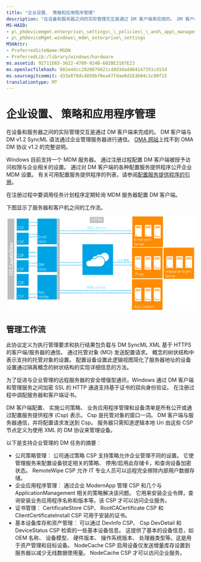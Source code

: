 ```yaml
---
title: "企业设置、 策略和应用程序管理"
description: "在设备和服务器之间的实际管理交互是通过 DM 客户端来完成的。 DM 客户端与 DM v1.2 SyncML 语法通过企业管理服务器进行通信。"
MS-HAID:
- p\_phdevicemgmt.enterprise\_settings\_\_policies\_\_and\_app\_management
- p\_phDeviceMgmt.windows\_mdm\_enterprise\_settings
MSHAttr:
- PreferredSiteName:MSDN
- PreferredLib:/library/windows/hardware
ms.assetid: 92711D65-3022-4789-924B-602BE3187E23
ms.openlocfilehash: 602e4dcc2920876621cddd3dadd04147351cd15d
ms.sourcegitcommit: d33e870dc4850bf0ea47fdae0d163b04c1c90f15
translationtype: MT
---
```

# <a name="enterprise-settings-policies-and-app-management"></a>企业设置、 策略和应用程序管理

在设备和服务器之间的实际管理交互是通过 DM 客户端来完成的。 DM 客户端与 DM v1.2 SyncML 语法通过企业管理服务器进行通信。 [OMA 网站](http://go.microsoft.com/fwlink/p/?LinkId=267526)上找不到 OMA DM 协议 v1.2 的完整说明。

Windows 目前支持一个 MDM 服务器。 通过注册过程配置 DM 客户端被授予访问权限与企业相关的设置。 通过对 DM 客户端的各种配置服务提供程序公开企业 MDM 设置。 有关可用配置服务提供程序的列表，请参阅[配置服务提供程序的引用](configuration-service-provider-reference.md)。

在注册过程中要调用任务计划程序定期轮询 MDM 服务器配置 DM 客户端。

下图显示了服务器和客户机之间的工作流。

![windows 客户端和服务器的 mdm 关系图](images/enterprise-workflow.png)


## <a name="management-workflow"></a>管理工作流

此协议定义为执行管理要求和执行结果包负载与 DM SyncML XML 基于 HTTPS 的客户端/服务器的通信。 通过托管对象 (MO) 发送配置请求。 概念的树状结构中表示支持的托管对象的设置。 配置设备设置此逻辑视图简化了服务器地址的设备设置通过隔离概念的树状结构的实现详细信息的方法。

为了促进与企业管理的远程服务器的安全增强型通讯，Windows 通过 DM 客户端和管理服务之间加密 SSL 的 HTTP 通道支持基于证书的双向身份验证。 在注册过程中调配服务器和客户端证书。

DM 客户端配置、 实施公司策略、 业务应用程序管理和设备清单是所有公开或通过配置服务提供程序 (Csp) 表示。 Csp 是托管对象的窗口一词。 DM 客户端与服务器通信，并将配置请求发送到 Csp。 服务器只需知道逻辑本地 Uri 由这些 CSP 节点定义为使用 XML 的 DM 协议来管理设备。

以下是支持企业管理的 DM 任务的摘要︰

-   公司策略管理︰ 公司通过策略 CSP 支持策略允许企业管理不同的设置。 它使管理服务来配置设备锁定相关的策略、 停用/启用此存储卡，和查询设备加密状态。 RemoteWipe CSP 允许 IT 专业人员可以远程完全擦除内部用户数据存储。
-   企业应用程序管理︰ 通过企业 ModernApp 管理 CSP 和几个与 ApplicationManagement 相关的策略解决该问题。 它用来安装企业令牌，查询安装业务应用程序名称和版本等。该 CSP 才可以访问企业服务。
-   证书管理︰ CertificateStore CSP、 RootCACertificate CSP 和 ClientCertificateInstall CSP 可用于安装的证书。
-   基本设备库存和资产管理︰ 可以通过 DevInfo CSP、 Csp DevDetail 和 DeviceStatus CSP 检索的一些基本设备信息。 这提供了基本的设备信息，如 OEM 名称、 设备模型、 硬件版本、 操作系统版本、 处理器类型等。这是用于资产管理和目标设备。 NodeCache CSP 启用设备仅发送增量库存设置到服务器以减少无线数据使用量。 NodeCache CSP 才可以访问企业服务。

 






